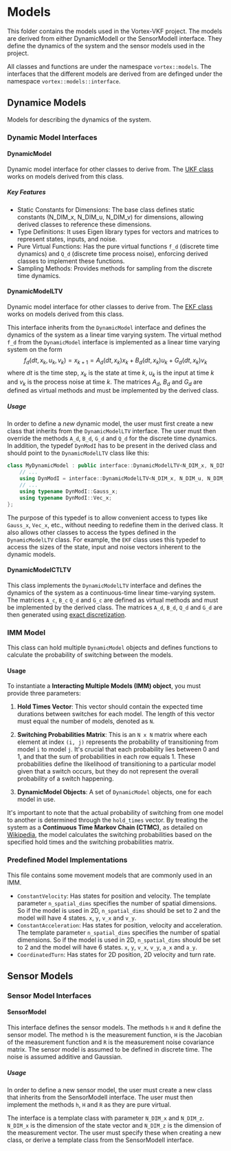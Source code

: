 # Models
This folder contains the models used in the Vortex-VKF project. The models are derived from either DynamicModelI or the SensorModelI interface. 
They define the dynamics of the system and the sensor models used in the project.

All classes and functions are under the namespace `vortex::models`.
The interfaces that the different models are derived from are definged under the namespace `vortex::models::interface`.

## Dynamice Models
Models for describing the dynamics of the system. 

### Dynamic Model Interfaces



#### DynamicModel
Dynamic model interface for other classes to derive from. The [UKF class](../filters/README.md#UKF) works on models derived from this class.

##### Key Features
- Static Constants for Dimensions: The base class defines static constants (N_DIM_x, N_DIM_u, N_DIM_v) for dimensions, allowing derived classes to reference these dimensions.
- Type Definitions: It uses Eigen library types for vectors and matrices to represent states, inputs, and noise.
- Pure Virtual Functions: Has the pure virtual functions `f_d` (discrete time dynamics) and `Q_d` (discrete time process noise), enforcing derived classes to implement these functions.
- Sampling Methods: Provides methods for sampling from the discrete time dynamics.

#### DynamicModelLTV
Dynamic model interface for other classes to derive from. The [EKF class](../filters/README.md#ekf) works on models derived from this class.

This interface inherits from the `DynamicModel` interface and defines the dynamics of the system as a linear time varying system. The virtual method `f_d` from the `DynamicModel` interface is implemented as a linear time varying system on the form 
$$
f_d(dt, x_k, u_k, v_k) = x_{k+1} = A_d(dt, x_k) x_k + B_d(dt, x_k) u_k + G_d(dt, x_k)v_k
$$
where $dt$ is the time step, $x_k$ is the state at time $k$, $u_k$ is the input at time $k$ and $v_k$ is the process noise at time $k$. The matrices $A_d$, $B_d$ and $G_d$ are defined as virtual methods and must be implemented by the derived class.

##### Usage
In order to define a *new* dynamic model, the user must first create a new class that inherits from the `DynamicModelLTV` interface. The user must then override the methods `A_d`, `B_d`, `G_d` and `Q_d` for the discrete time dynamics. In addition, the typedef `DynModI` has to be present in the derived class and should point to the `DynamicModelLTV` class like this:

```cpp
class MyDynamicModel : public interface::DynamicModelLTV<N_DIM_x, N_DIM_u, N_DIM_v> {
    // ...
    using DynModI = interface::DynamicModelLTV<N_DIM_x, N_DIM_u, N_DIM_v>;
    // ...
    using typename DynModI::Gauss_x;
    using typename DynModI::Vec_x;
};
```

The purpose of this typedef is to allow convenient access to types like `Gauss_x`, `Vec_x`, etc., without needing to redefine them in the derived class. It also allows other classes to access the types defined in the `DynamicModelLTV` class. For example, the `EKF` class uses this typedef to access the sizes of the state, input and noise vectors inherent to the dynamic models.


#### DynamicModelCTLTV
This class implements the `DynamicModelLTV` interface and defines the dynamics of the system as a continuous-time linear time-varying system. The matrices `A_c`, `B_c` `Q_d` and `G_c` are defined as virtual methods and must be implemented by the derived class. The matrices `A_d`, `B_d`, `Q_d` and `G_d` are then generated using [exact discretization](https://en.wikipedia.org/wiki/Discretization).

### IMM Model
This class can hold multiple `DynamicModel` objects and defines functions to calculate the probability of switching between the models. 

#### Usage
To instantiate a **Interacting Multiple Models (IMM) object**, you must provide three parameters:

1. **Hold Times Vector**: This vector should contain the expected time durations between switches for each model. The length of this vector must equal the number of models, denoted as `N`.

2. **Switching Probabilities Matrix**: This is an `N x N` matrix where each element at index `(i, j)` represents the probability of transitioning from model `i` to model `j`. It's crucial that each probability lies between 0 and 1, and that the sum of probabilities in each row equals 1. These probabilities define the likelihood of transitioning to a particular model given that a switch occurs, but they do not represent the overall probability of a switch happening.

3. **DynamicModel Objects**: A set of `DynamicModel` objects, one for each model in use.

It's important to note that the actual probability of switching from one model to another is determined through the `hold_times` vector. By treating the system as a **Continuous Time Markov Chain (CTMC)**, as detailed on [Wikipedia](https://en.wikipedia.org/wiki/Continuous-time_Markov_chain), the model calculates the switching probabilities based on the specified hold times and the switching probabilities matrix. 



### Predefined Model Implementations
This file contains some movement models that are commonly used in an IMM.
- `ConstantVelocity`: Has states for position and velocity. The template parameter `n_spatial_dims` specifies the number of spatial dimensions. So if the model is used in 2D, `n_spatial_dims` should be set to 2 and the model will have 4 states. `x`, `y`, `v_x` and `v_y`.
- `ConstantAcceleration`: Has states for position, velocity and acceleration. The template parameter `n_spatial_dims` specifies the number of spatial dimensions. So if the model is used in 2D, `n_spatial_dims` should be set to 2 and the model will have 6 states. `x`, `y`, `v_x`, `v_y`, `a_x` and `a_y`. 
- `CoordinatedTurn`: Has states for 2D position, 2D velocity and turn rate. 


## Sensor Models
### Sensor Model Interfaces

#### SensorModel
This interface defines the sensor models. The methods `h` `H` and `R` define the sensor model. The method `h` is the measurement function, `H` is the Jacobian of the measurement function and `R` is the measurement noise covariance matrix. The sensor model is assumed to be defined in discrete time. The noise is assumed additive and Gaussian.

##### Usage
In order to define a new sensor model, the user must create a new class that inherits from the SensorModelI interface. The user must then implement the methods `h`, `H` and `R` as they are pure virtual.

The interface is a template class with parameter `N_DIM_x` and `N_DIM_z`. `N_DIM_x` is the dimension of the state vector and `N_DIM_z` is the dimension of the measurement vector. The user must specify these when creating a new class, or derive a template class from the SensorModelI interface.



